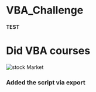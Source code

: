 # VBA_Challenge
#### TEST
# Did VBA courses
  ![stock Market](Images/stockmarket.jpg)
### Added the script via export
